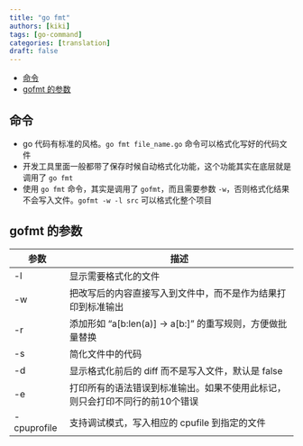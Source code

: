 ```yaml
---
title: "go fmt"
authors: [kiki]
tags: [go-command]
categories: [translation]
draft: false
---
```


- [命令](#%e5%91%bd%e4%bb%a4)
- [gofmt 的参数](#gofmt-%e7%9a%84%e5%8f%82%e6%95%b0)

## 命令

- go 代码有标准的风格。`go fmt file_name.go` 命令可以格式化写好的代码文件
- 开发工具里面一般都带了保存时候自动格式化功能，这个功能其实在底层就是调用了 `go fmt`
- 使用 `go fmt` 命令，其实是调用了 `gofmt`，而且需要参数 `-w`，否则格式化结果不会写入文件。`gofmt -w -l src` 可以格式化整个项目

## gofmt 的参数

| 参数 | 描述 |
| --- | --- |
| -l | 显示需要格式化的文件 |
| -w | 把改写后的内容直接写入到文件中，而不是作为结果打印到标准输出 |
| -r | 添加形如 “a[b:len(a)] -> a[b:]” 的重写规则，方便做批量替换 |
| -s | 简化文件中的代码 |
| -d | 显示格式化前后的 diff 而不是写入文件，默认是 false |
| -e | 打印所有的语法错误到标准输出。如果不使用此标记，则只会打印不同行的前10个错误 |
| -cpuprofile | 支持调试模式，写入相应的 cpufile 到指定的文件 |
